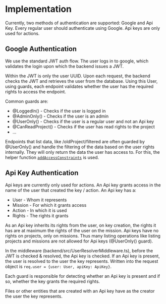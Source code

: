 # Implementation

Currently, two methods of authentication are supported: Google and Api Key.
Every regular user should authenticate using Google. Api keys are only used for actions.

## Google Authentication

We use the standard JWT auth flow.
The user logs in to google, which validates the login upon which the backend issues a JWT.

Within the JWT is only the user UUID.
Upon each request, the backend checks the JWT and retrieves the user from the database.
Using this User, using guards, each endpoint validates whether the user has the required rights to access the endpoint.

Common guards are:

- @LoggedIn() - Checks if the user is logged in
- @AdminOnly() - Checks if the user is an admin
- @UserOnly() - Checks if the user is a regular user and not an Api key
- @CanReadProject() - Checks if the user has read rights to the project
- ...

Endpoints that list data, like /oldProject/filtered are often guarded by @UserOnly() and
handle the filtering of the data based on the user rights internally. They will only return the data the user has access to.
For this, the helper function [`addAccessConstraints`](/development/access-control/addAccessConstraints) is used.

## Api Key Authentication

Api keys are currently only used for actions. An Api key grants access in the name of the user that created the key / action.
An Api key has a:

- User - Whom it represents
- Mission - For which it grants access
- Action - In which it is used
- Rights - The rights it grants

As an Api key inherits its rights from the user, on key creation, the rights it has are at maximum the rights of the user on the mission.
Api keys have no rights on projects, only on missions. Thus many listing operations like listing projects and missions are not allowed for Api keys (@UserOnly() guard).

In the middleware (backend/src/UserResolverMiddleware.ts), before the JWT is checked & resolved, the Api key is checked. If an Api key is present,
the user is resolved to the user the key represents. Written into the request object is `req.user = {user: User, apiKey: ApiKey}`.

Each guard is responsible for detecting whether an Api key is present and if so, whether the key grants the required rights.

Files or other entities that are created with an Api key have as the creator the user the key represents.

